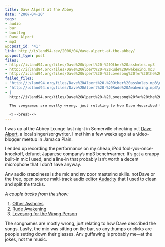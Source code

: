 ```yaml
---
title: Dave Alpert at the Abbey
date: '2006-04-20'
tags:
- audio
- bar
- bootleg
- Dave Alpert
- mp3
wp:post_id: '41'
link: http://island94.dev/2006/04/dave-alpert-at-the-abbey/
wp:post_type: post
files:
- http://island94.org/files/Dave%20Alpert%20-%20Other%20assholes.mp3
- http://island94.org/files/Dave%20Alpert%20-%20Rude%20Awakening.mp3
- http://island94.org/files/Dave%20Alpert%20-%20Lovesong%20for%20the%20wrong%20person.mp3
failed_files:
- "http://island94.org/files/Dave%20Alpert%20-%20Other%20assholes.mp3\n# "
- "http://island94.org/files/Dave%20Alpert%20-%20Rude%20Awakening.mp3\n# "
- |
  http://island94.org/files/Dave%20Alpert%20-%20Lovesong%20for%20the%20wrong%20person.mp3

  The songnames are mostly wrong, just relating to how Dave described the songs. Lastly, the mic was sitting on the bar, so any thumps or clicks are people setting down their glasses.  Any guffawing is probably me--at the jokes, not the music.

  <!--break-->
---
```


<p>I was up at the Abbey Lounge last night in Somerville checking out <a href="http://davealpert.com">Dave Alpert</a>, a local singer/songwriter.  I met him a few weeks ago at a video-blogger meetup in Jamaica Plain.</p>
<p>I ended up recording the performance on my cheap, iPod fool-you-once-knockoff, defunct Japanese company&#8217;s mp3 benchwarmer.  It&#8217;s got a crappy built-in mic I used, and a line-in that probably isn&#8217;t worth a decent microphone that I don&#8217;t have anyway.</p>
<p>Any audio crappiness is the mic and my poor mastering skills, not Dave or the free, open source multi-track audio editor <a href="http://audacity.sourceforge.net/">Audacity</a> that I used to clean and split the tracks.</p>
<p><em>A couple tracks from the show:</em></p>
<ol>
	<li><a href="http://island94.org/files/Dave%20Alpert%20-%20Other%20assholes.mp3">Other Assholes</a></li>
	<li><a href="http://island94.org/files/Dave%20Alpert%20-%20Rude%20Awakening.mp3">Rude Awakening</a></li>
	<li><a href="http://island94.org/files/Dave%20Alpert%20-%20Lovesong%20for%20the%20wrong%20person.mp3">Lovesong for the Wrong Person</a></li>
</ol>
<p>The songnames are mostly wrong, just relating to how Dave described the songs. Lastly, the mic was sitting on the bar, so any thumps or clicks are people setting down their glasses.  Any guffawing is probably me&#8212;at the jokes, not the music.</p>
<p><!--break--></p>